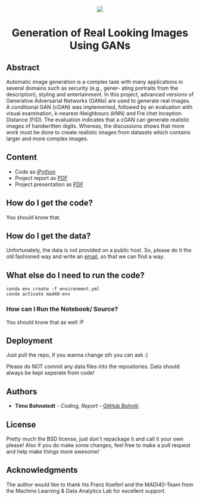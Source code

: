 <div style="border-bottom:none;">
  <div align="center"> 
    <img style="border-bottom:none;" src="https://www.mad.tf.fau.de/files/2019/04/logo_mad.png">
    <h1>Generation of Real Looking Images Using GANs</h1>
  </div>
</div>

## Abstract
Automatic image generation is a complex task with many applications in several domains such as security (e.g., gener- ating portraits from the description), styling and entertainment. In this project, advanced versions of Generative Adversarial Networks (GANs) are used to generate real images. A conditional GAN (cGAN) was implemented, followed by an evaluation with visual examination, k-nearest-Neighbours (kNN) and Fre ́chet Inception Distance (FID). The evaluation indicates that a cGAN can generate realistic images of handwritten digits. Whereas, the discussions shows that more work must be done to create realistic images from datasets which contains larger and more complex images.

## Content

- Code as [iPython](https://github.com/bohniti/generation_images_gans/blob/master/generation-images-using-gans-code.ipynb) 
- Project report as [PDF](https://mad-srv.informatik.uni-erlangen.de/MadLab/industry-4.0/seminar-i4.0/ss2020/increasing-stability-for-gan-training-using-past-exploration/-/tree/master/Paper)
- Project presentation as [PDF](https://github.com/bohniti/generation_images_gans/blob/master/generation-images-using-gans-report.ipynb.pdf)

## How do I get the code?

You should know that.

## How do I get the data?

Unfortunately, the data is not provided on a public host. So, please do it the old fashioned way and write an [email](timo.bohnstedt@gmail.com), so that we can find a way.

## What else do I need to run the code?

```
conda env create -f environment.yml
conda activate mad40-env
```

### How can I Run the Notebook/ Source?

You should know that as well :P

## Deployment

Just pull the repo, if you wanna change sth you can ask :)

Please do NOT commit any data files into the repositories. Data should always be kept seperate from code!

## Authors

* **Timo Bohnstedt** - *Coding, Report* - [GitHub Bohniti](https://github.com/bohniti)

## License

Pretty much the BSD license, just don't repackage it and call it your own please!
Also if you do make some changes, feel free to make a pull request and help make things more awesome!

## Acknowledgments

The author would like to thank his Franz Koeferl and the MADI40-Team from the Machine Learning & Data Analytics Lab for excellent support. 

